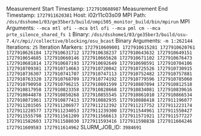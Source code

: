 Measurement Start Timestamp: `1727910608987`
Measurement End Timestamp: `1727911620381`
Host: i02r11c03s09
MPI Path: `/dss/dsshome1/03/ge35ber3/build/ompi505_monitor_build/bin/mpirun`
MPI Arguments: `--mca mtl ofi --mca btl ofi --mca pml cm --mca prte_silence_shared_fs 1`
Binary: `/dss/dsshome1/03/ge35ber3/build/osu-7.4/c/mpi//collective/blocking/osu_bcast`
Binary Arguments: `-m 1:262144`
Iterations: `25`
Iteration Markers: `1727910609001 1727910615281 1727910620761 1727910626184 1727910631712 1727910638237 1727910643632 1727910649151 1727910654685 1727910660146 1727910665628 1727910671102 1727910676473 1727910681814 1727910687193 1727910692649 1727910698591 1727910704106 1727910709381 1727910714663 1727910720042 1727910725526 1727910730915 1727910736307 1727910741707 1727910747113 1727910752482 1727910757881 1727910763320 1727910768709 1727910774192 1727910779596 1727910785060 1727910790958 1727910796215 1727910801599 1727910807094 1727910812518 1727910817958 1727910823358 1727910828668 1727910834081 1727910839616 1727910844878 1727910850268 1727910855545 1727910861010 1727910866534 1727910871961 1727910877413 1727910882935 1727910888418 1727911196077 1727911201505 1727911206977 1727911212392 1727911217752 1727911223174 1727911228577 1727911234053 1727911239300 1727911544961 1727911550427 1727911555798 1727911561209 1727911566613 1727911571921 1727911577227 1727911582603 1727911588030 1727911593416 1727911598838 1727911604246 1727911609583 1727911614962`
SLURM_JOB_ID: `3984691`
